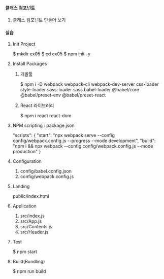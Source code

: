 #### 클래스 컴포넌트
1. 클래스 컴포넌트 만들어 보기



#### 실습
1. Init Project

    $ mkdir ex05
    $ cd ex05
    $ npm init -y 

2. Install Packages
   
   1) 개발툴
   
        $ npm i -D webpack webpack-cli webpack-dev-server css-loader style-loader sass-loader sass babel-loader @babel/core @babel/preset-env @babel/preset-react

   2) React 라이브러리

        $ npm i react react-dom


3. NPM scripting : package.json

    "scripts": {
        "start": "npx webpack serve --config config/webpack.config.js --progress --mode development",
        "build": "npm i && npx webpack --config config/webpack.config.js --mode production"
    } 

4. Configuration

    1) config/babel.config.json
    2) config/webpack.config.js

5. Landing

    public/index.html

6. Application
    
    1) src/index.js
    2) src/App.js
    3) src/Contents.js
    4) src/Header.js
   
1. Test

    $ npm start

2. Build(Bundling)

    $ npm run build
